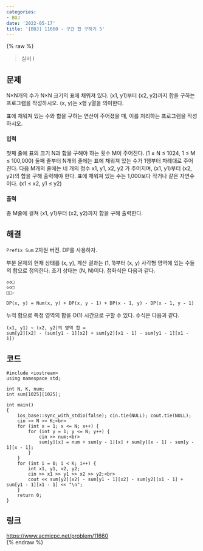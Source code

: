 ```yaml
---
categories:
- BOJ
date: '2022-05-17'
title: '[BOJ] 11660 - 구간 합 구하기 5'
---
```


{% raw %}
> 실버 I<br>

## 문제
N×N개의 수가 N×N 크기의 표에 채워져 있다. (x1, y1)부터 (x2, y2)까지 합을 구하는 프로그램을 작성하시오. (x, y)는 x행 y열을 의미한다.

표에 채워져 있는 수와 합을 구하는 연산이 주어졌을 때, 이를 처리하는 프로그램을 작성하시오.

#### 입력
첫째 줄에 표의 크기 N과 합을 구해야 하는 횟수 M이 주어진다. (1 ≤ N ≤ 1024, 1 ≤ M ≤ 100,000) 둘째 줄부터 N개의 줄에는 표에 채워져 있는 수가 1행부터 차례대로 주어진다. 다음 M개의 줄에는 네 개의 정수 x1, y1, x2, y2 가 주어지며, (x1, y1)부터 (x2, y2)의 합을 구해 출력해야 한다. 표에 채워져 있는 수는 1,000보다 작거나 같은 자연수이다. (x1 ≤ x2, y1 ≤ y2)

#### 출력
총 M줄에 걸쳐 (x1, y1)부터 (x2, y2)까지 합을 구해 출력한다.

## 해결
`Prefix Sum` 2차원 버전. DP를 사용하자.

부분 문제의 현재 상태를 (x, y), 계산 결과는 (1, 1)부터 (x, y) 사각형 영역에 있는 수들의 합으로 정의한다. 초기 상태는 (N, N)이다. 점화식은 다음과 같다.
```
◇◇□
◇◇□
□□☆

DP(x, y) = Num(x, y) + DP(x, y - 1) + DP(x - 1, y) - DP(x - 1, y - 1)
```

누적 합으로 특정 영역의 합을 O(1) 시간으로 구할 수 있다. 수식은 다음과 같다.
```
(x1, y1) ~ (x2, y2)의 영역 합 = 
sum[y2][x2] - (sum[y1 - 1][x2] + sum[y2][x1 - 1] - sum[y1 - 1][x1 - 1])
```

## 코드
```
#include <iostream>
using namespace std;

int N, K, num;
int sum[1025][1025];

int main()
{
	ios_base::sync_with_stdio(false); cin.tie(NULL); cout.tie(NULL);
	cin >> N >> K;<br>
	for (int x = 1; x <= N; x++) {
		for (int y = 1; y <= N; y++) {
			cin >> num;<br>
			sum[y][x] = num + sum[y - 1][x] + sum[y][x - 1] - sum[y - 1][x - 1];
		}
	}
	for (int i = 0; i < K; i++) {
		int x1, y1, x2, y2;
		cin >> x1 >> y1 >> x2 >> y2;<br>
		cout << sum[y2][x2] - sum[y1 - 1][x2] - sum[y2][x1 - 1] + sum[y1 - 1][x1 - 1] << "\n";
	}
	return 0;
}
```

## 링크
https://www.acmicpc.net/problem/11660<br>
{% endraw %}